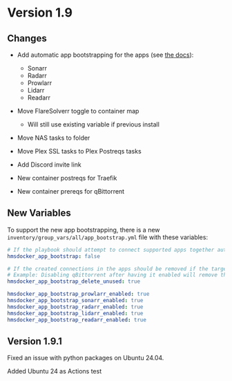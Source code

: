 # Version 1.9

## Changes

- Add automatic app bootstrapping for the apps (see [the docs](../getting-started/app-bootstrap.md)):
  - Sonarr
  - Radarr
  - Prowlarr
  - Lidarr
  - Readarr
- Move FlareSolverr toggle to container map
  - Will still use existing variable if previous install

- Move NAS tasks to folder
- Move Plex SSL tasks to Plex Postreqs tasks
- Add Discord invite link
- New container postreqs for Traefik
- New container prereqs for qBittorrent

## New Variables

To support the new app bootstrapping, there is a new `inventory/group_vars/all/app_bootstrap.yml` file with these variables:

```yml
# If the playbook should attempt to connect supported apps together automatically.
hmsdocker_app_bootstrap: false

# If the created connections in the apps should be removed if the target resource is disabled
# Example: Disabling qBittorrent after having it enabled will remove the "HMSD - qBittorrent" download client from Sonarr and Radarr
hmsdocker_app_bootstrap_delete_unused: true

hmsdocker_app_bootstrap_prowlarr_enabled: true
hmsdocker_app_bootstrap_sonarr_enabled: true
hmsdocker_app_bootstrap_radarr_enabled: true
hmsdocker_app_bootstrap_lidarr_enabled: true
hmsdocker_app_bootstrap_readarr_enabled: true
```

## Version 1.9.1

Fixed an issue with python packages on Ubuntu 24.04.

Added Ubuntu 24 as Actions test
